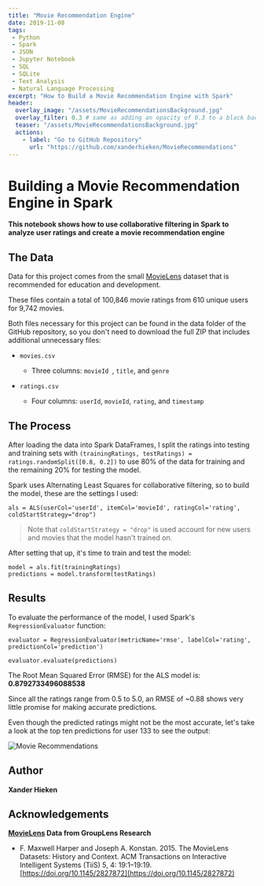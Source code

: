 ```yaml
---
title: "Movie Recommendation Engine"
date: 2019-11-08
tags:
 - Python
 - Spark
 - JSON
 - Jupyter Notebook
 - SQL
 - SQLite
 - Text Analysis
 - Natural Language Processing
excerpt: "How to Build a Movie Recommendation Engine with Spark"
header:
  overlay_image: "/assets/MovieRecommendationsBackground.jpg"
  overlay_filter: 0.3 # same as adding an opacity of 0.3 to a black background
  teaser: "/assets/MovieRecommendationsBackground.jpg"
  actions:
    - label: "Go to GitHub Repository"
      url: "https://github.com/xanderhieken/MovieRecommendations"
---
```


# Building a Movie Recommendation Engine in Spark

**This notebook shows how to use collaborative filtering in Spark to analyze user ratings and create a movie recommendation engine**

## The Data
Data for this project comes from the small [MovieLens](https://grouplens.org/datasets/movielens/) dataset that is recommended for education and development. 

These files contain a total of 100,846 movie ratings from 610 unique users for 9,742 movies. 

Both files necessary for this project can be found in the data folder of the GitHub repository, so you don't need to download the full ZIP that includes additional unnecessary files:

* `movies.csv`

	* Three columns: `movieId `, `title`, and `genre`

* `ratings.csv`

	* Four columns: `userId`, `movieId`, `rating`, and `timestamp`

## The Process
After loading the data into Spark DataFrames, I split the ratings into testing and training sets with `(trainingRatings, testRatings) = ratings.randomSplit([0.8, 0.2])` to use 80% of the data for training and the remaining 20% for testing the model.

Spark uses Alternating Least Squares for collaborative filtering, so to build the model, these are the settings I used:
```
als = ALS(userCol='userId', itemCol='movieId', ratingCol='rating', coldStartStrategy="drop")
```
>Note that `coldStartStrategy = "drop"` is used account for new users and movies that the model hasn't trained on.

After setting that up, it's time to train and test the model:
```
model = als.fit(trainingRatings)
predictions = model.transform(testRatings)
```
## Results
To evaluate the performance of the model, I used Spark's `RegressionEvaluator` function:
```
evaluator = RegressionEvaluator(metricName='rmse', labelCol='rating', predictionCol='prediction')

evaluator.evaluate(predictions)
```

The Root Mean Squared Error (RMSE) for the ALS model is: **0.8792733496088538**

Since all the ratings range from 0.5 to 5.0, an RMSE of ~0.88 shows very little promise for making accurate predictions.

Even though the predicted ratings might not be the most accurate, let's take a look at the top ten predictions for user 133 to see the output:

![Movie Recommendations](https://xanderhieken.github.io/assets/MovieRecs.png)


## Author
**Xander Hieken**

## Acknowledgements
**[MovieLens](https://grouplens.org/datasets/movielens/) Data from GroupLens Research**
* F. Maxwell Harper and Joseph A. Konstan. 2015. The MovieLens Datasets: History and Context. ACM Transactions on Interactive Intelligent Systems (TiiS) 5, 4: 19:1–19:19. [https://doi.org/10.1145/2827872](https://doi.org/10.1145/2827872)
